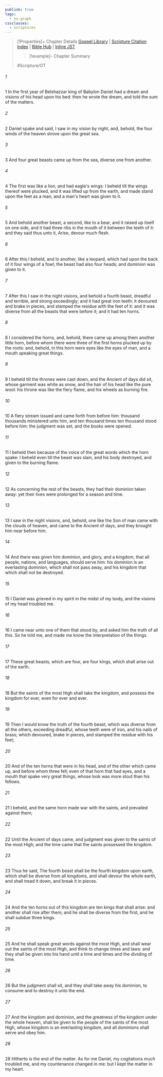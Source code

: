 ```yaml
---
publish: true
tags:
  - no-graph
cssclasses:
  - scriptures
---
```

>[!Properties]+ Chapter Details
>[Gospel Library](https://churchofjesuschrist.org/study/scriptures/ot/dan/7?lang=eng)    |    [Scripture Citation Index](https://scriptures.byu.edu/#07f07::c07f07)    |    [Bible Hub](https://biblehub.com/daniel/7.htm)    |    [Inline JST](https://scripturetoolbox.com/html/ic/Daniel/7.html)
>>[!example]- Chapter Summary
>> 
> 
>
>#Scripture/OT
###### 1
1 In the first year of Belshazzar king of Babylon Daniel had a dream and visions of his head upon his bed: then he wrote the dream, and told the sum of the matters.
###### 2
2 Daniel spake and said, I saw in my vision by night, and, behold, the four winds of the heaven strove upon the great sea.
###### 3
3 And four great beasts came up from the sea, diverse one from another.
###### 4
4 The first was like a lion, and had eagle's wings: I beheld till the wings thereof were plucked, and it was lifted up from the earth, and made stand upon the feet as a man, and a man's heart was given to it.
###### 5
5 And behold another beast, a second, like to a bear, and it raised up itself on one side, and it had three ribs in the mouth of it between the teeth of it: and they said thus unto it, Arise, devour much flesh.
###### 6
6 After this I beheld, and lo another, like a leopard, which had upon the back of it four wings of a fowl; the beast had also four heads; and dominion was given to it.
###### 7
7 After this I saw in the night visions, and behold a fourth beast, dreadful and terrible, and strong exceedingly; and it had great iron teeth: it devoured and brake in pieces, and stamped the residue with the feet of it: and it was diverse from all the beasts that were before it; and it had ten horns.
###### 8
8 I considered the horns, and, behold, there came up among them another little horn, before whom there were three of the first horns plucked up by the roots: and, behold, in this horn were eyes like the eyes of man, and a mouth speaking great things.
###### 9
9 I beheld till the thrones were cast down, and the Ancient of days did sit, whose garment was white as snow, and the hair of his head like the pure wool: his throne was like the fiery flame, and his wheels as burning fire.
###### 10
10 A fiery stream issued and came forth from before him: thousand thousands ministered unto him, and ten thousand times ten thousand stood before him: the judgment was set, and the books were opened.
###### 11
11 I beheld then because of the voice of the great words which the horn spake: I beheld even till the beast was slain, and his body destroyed, and given to the burning flame.
###### 12
12 As concerning the rest of the beasts, they had their dominion taken away: yet their lives were prolonged for a season and time.
###### 13
13 I saw in the night visions, and, behold, one like the Son of man came with the clouds of heaven, and came to the Ancient of days, and they brought him near before him.
###### 14
14 And there was given him dominion, and glory, and a kingdom, that all people, nations, and languages, should serve him: his dominion is an everlasting dominion, which shall not pass away, and his kingdom that which shall not be destroyed.
###### 15
15 I Daniel was grieved in my spirit in the midst of my body, and the visions of my head troubled me.
###### 16
16 I came near unto one of them that stood by, and asked him the truth of all this. So he told me, and made me know the interpretation of the things.
###### 17
17 These great beasts, which are four, are four kings, which shall arise out of the earth.
###### 18
18 But the saints of the most High shall take the kingdom, and possess the kingdom for ever, even for ever and ever.
###### 19
19 Then I would know the truth of the fourth beast, which was diverse from all the others, exceeding dreadful, whose teeth were of iron, and his nails of brass; which devoured, brake in pieces, and stamped the residue with his feet;
###### 20
20 And of the ten horns that were in his head, and of the other which came up, and before whom three fell; even of that horn that had eyes, and a mouth that spake very great things, whose look was more stout than his fellows.
###### 21
21 I beheld, and the same horn made war with the saints, and prevailed against them;
###### 22
22 Until the Ancient of days came, and judgment was given to the saints of the most High; and the time came that the saints possessed the kingdom.
###### 23
23 Thus he said, The fourth beast shall be the fourth kingdom upon earth, which shall be diverse from all kingdoms, and shall devour the whole earth, and shall tread it down, and break it in pieces.
###### 24
24 And the ten horns out of this kingdom are ten kings that shall arise: and another shall rise after them; and he shall be diverse from the first, and he shall subdue three kings.
###### 25
25 And he shall speak great words against the most High, and shall wear out the saints of the most High, and think to change times and laws: and they shall be given into his hand until a time and times and the dividing of time.
###### 26
26 But the judgment shall sit, and they shall take away his dominion, to consume and to destroy it unto the end.
###### 27
27 And the kingdom and dominion, and the greatness of the kingdom under the whole heaven, shall be given to the people of the saints of the most High, whose kingdom is an everlasting kingdom, and all dominions shall serve and obey him.
###### 28
28 Hitherto is the end of the matter. As for me Daniel, my cogitations much troubled me, and my countenance changed in me: but I kept the matter in my heart.
